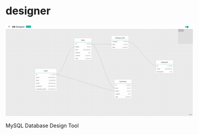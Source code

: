 # designer

<img src="https://raw.githubusercontent.com/whidrubeld/designer/master/screenshots/preview.png">

MySQL Database Design Tool